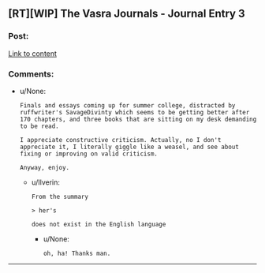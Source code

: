 ## [RT][WIP] The Vasra Journals - Journal Entry 3

### Post:

[Link to content](https://www.fictionpress.com/s/3327562/3/The-Vasra-Journals)

### Comments:

- u/None:
  ```
  Finals and essays coming up for summer college, distracted by ruffwriter's SavageDivinty which seems to be getting better after 170 chapters, and three books that are sitting on my desk demanding to be read.

  I appreciate constructive criticism. Actually, no I don't appreciate it, I literally giggle like a weasel, and see about fixing or improving on valid criticism. 

  Anyway, enjoy.
  ```

  - u/Ilverin:
    ```
    From the summary

    > her's

    does not exist in the English language
    ```

    - u/None:
      ```
      oh, ha! Thanks man.
      ```

---


